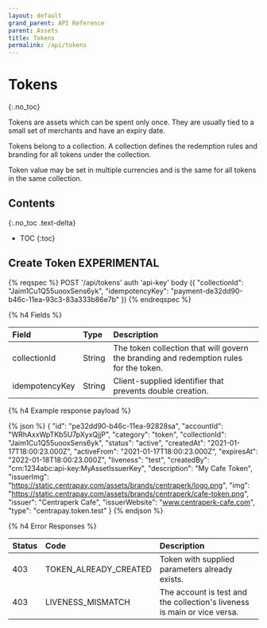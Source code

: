 ```yaml
---
layout: default
grand_parent: API Reference
parent: Assets
title: Tokens
permalink: /api/tokens
---
```


# Tokens
{:.no_toc}

Tokens are assets which can be spent only once. They are usually tied to a
small set of merchants and have an expiry date.

Tokens belong to a collection. A collection defines the redemption rules and
branding for all tokens under the collection.

Token value may be set in multiple currencies and is the same for all tokens in the same collection.

## Contents
{:.no_toc .text-delta}

* TOC
{:toc}

## Create Token **EXPERIMENTAL**

{% reqspec %}
  POST '/api/tokens'
  auth 'api-key'
  body ({
    "collectionId": "Jaim1Cu1Q55uooxSens6yk",
    "idempotencyKey": "payment-de32dd90-b46c-11ea-93c3-83a333b86e7b"
  })
{% endreqspec %}

{% h4 Fields %}

|     Field      |  Type  |                                      Description                                       |
| :------------- | :----- | :------------------------------------------------------------------------------------- |
| collectionId   | String | The token collection that will govern the branding and redemption rules for the token. |
| idempotencyKey | String | Client-supplied identifier that prevents double creation.                              |

{% h4 Example response payload %}

{% json %}
{
  "id": "pe32dd90-b46c-11ea-92828sa",
  "accountId": "WRhAxxWpTKb5U7pXyxQjjP",
	"category": "token",
	"collectionId": "Jaim1Cu1Q55uooxSens6yk",
  "status": "active",
  "createdAt": "2021-01-17T18:00:23.000Z",
  "activeFrom": "2021-01-17T18:00:23.000Z",
  "expiresAt": "2022-01-18T18:00:23.000Z",
	"liveness": "test",
	"createdBy": "crn:1234abc:api-key:MyAssetIssuerKey",
	"description": "My Cafe Token",
  "issuerImg": "https://static.centrapay.com/assets/brands/centraperk/logo.png",
	"img": "https://static.centrapay.com/assets/brands/centraperk/cafe-token.png",
  "issuer": "Centraperk Cafe",
  "issuerWebsite": "www.centraperk-cafe.com",
	"type": "centrapay.token.test"
}
{% endjson %}

{% h4 Error Responses %}

| Status |         Code          |                               Description                                |
| :----- | :-------------------- | :----------------------------------------------------------------------- |
| 403    | TOKEN_ALREADY_CREATED | Token with supplied parameters already exists.                           |
| 403    | LIVENESS_MISMATCH     | The account is test and the collection's liveness is main or vice versa. |
